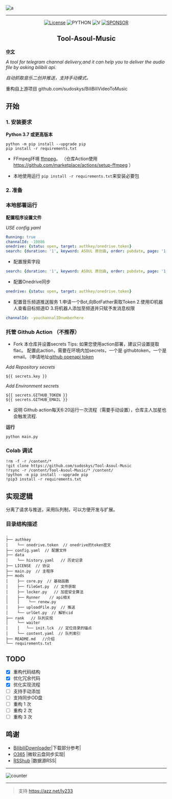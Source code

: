 

![a](https://s1.328888.xyz/2022/04/13/fPSGZ.jpg)

------------------------------------

<p align="center">
  <a href="https://img.shields.io/badge/LICENSE-Apache2-ff69b4"><img alt="License" src="https://img.shields.io/badge/LICENSE-Apache2-ff69b4"></a>
  <img src="https://img.shields.io/badge/USE-python-green" alt="PYTHON" >
  <img src="https://img.shields.io/badge/Version-220415-9cf" alt="V" >
  <a href="https://azz.net/ly233"><img src="https://img.shields.io/badge/Sponsor-Alipay-ff69b4" alt="SPONSOR"></a>
</p>


<h2 align="center">Tool-Asoul-Music</h2>

**[中文](README.md)**

*A tool for telegram channal delivery,and it can help you to deliver the audio file by asking bilibili api.*

*自动抓取音乐二创并推送，支持手动模式。*

重构自上游项目 github.com/sudoskys/BiliBiliVideoToMusic



## 开始

### 1. 安装要求
**Python 3.7 或更高版本** 

```shell
python -m pip install --upgrade pip
pip install -r requirements.txt
```

- FFmpeg环境 [ffmpeg](https://ffmpeg.org/download.html#get-packages)。
（仓库Action使用 https://github.com/marketplace/actions/setup-ffmpeg ）

* 本地使用运行 `pip install -r requirements.txt`来安装必要包


### 2. 准备
### 本地部署运行
**配置程序设置文件**

*USE config.yaml*
```yaml
Running: true
channalId: -10086
onedrive: {statu: open, target: authkey/onedrive.token}
search: {duration: '1', keyword: ASOUL 原创曲, order: pubdate, page: '1', search_type: video,  tids_1: '3', tids_2: '28'}

```

- 配置搜索字段
```yaml
search: {duration: '1', keyword: ASOUL 原创曲, order: pubdate, page: '1', search_type: video,  tids_1: '3', tids_2: '28'}
```
- 配置Onedrive同步
```yaml
onedrive: {statu: open, target: authkey/onedrive.token}
```

- 配置音乐频道推送服务
1.申请一个Bot,向BotFather索取Token
2.使用ID机器人查看目标频道ID
3.将机器人添加至频道并只赋予发消息权限
```yaml
channalId: -youchannalIDnumberhere
```

### 托管 Github Action （不推荐）
* Fork 本仓库并设置secrets
Tips: 如果您使用action部署，建议只设置提取flac。
配置此action，需要在环境内加secrets，一个是 githubtoken，一个是 email。（申请地址[github openapi token](https://github.com/settings/tokens/new)


*Add Repository secrets*
```
${{ secrets.key }}
```

*Add Environment secrets*
```
${{ secrets.GITHUB_TOKEN }}
${{ secrets.GITHUB_EMAIL }}

```

* 说明
Github action每天6:20运行一次流程（需要手动设置），仓库主人加星也会触发流程.

**运行**

```shell
python main.py
```

### Colab 调试

```
!rm -f -r /content/*
!git clone https://github.com/sudoskys/Tool-Asoul-Music
!rsync -r /content/Tool-Asoul-Music/* /content/
!python -m pip install --upgrade pip
!pip3 install -r requirements.txt
```

## 实现逻辑

分离了请求与推送，采用队列制，可以方便开发与扩展。



### 目录结构描述
```
.
├── authkey
│    └── onedrive.token  // onedrive的token密文
├── config.yaml  // 配置文件
├── data
│    └── history.yaml   // 历史记录
├── LICENSE  // 协议
├── main.py  // 主程序
├── mods
│    ├── core.py  // 基础函数
│    ├── fileGet.py  // 文件获取
│    ├── locker.py   // 加密安全算法
│    ├── Runner    // api相关
│    │    └── renew.py
│    ├── uploadFile.py  // 推送
│    └── urlGet.py  // 解析cid
├── rank   // 队列实现
│    └── waiter
│    │   └── init.lck  // 定位目录的锚点
│    └── content.yaml  // 队列索引
├── README.md   //介绍
└── requirements.txt 

```

## TODO
- [x] 重构代码结构
- [x] 优化冗余代码
- [x] 优化实现流程
- [ ] 支持手动添加
- [ ] 支持同步OD盘
- [ ] 重构 1 次
- [ ] 重构 2 次
- [ ] 重构 3 次

## 鸣谢

- [BilibiliDownloader](https://github.com/liuyunhaozz/bilibiliDownloader)|下载部分参考|
- [O365](https://github.com/O365/python-o365) |微软云盘同步实现|
- [RSShub](https://docs.rsshub.app/) |数据源RSS|



------------------------------

![counter](https://count.getloli.com/get/@sudoskys-github-AsoulMusic?theme=moebooru)

------------------------------

>支持 https://azz.net/ly233

